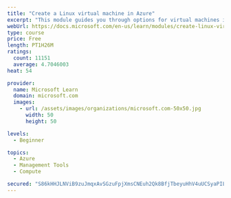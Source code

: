 ```yaml
---
title: "Create a Linux virtual machine in Azure"
excerpt: "This module guides you through options for virtual machines in Azure, creating and connecting a Linux virtual machine, and configuring your network settings."
webUrl: https://docs.microsoft.com/en-us/learn/modules/create-linux-virtual-machine-in-azure/
type: course
price: Free
length: PT1H26M
ratings:
  count: 11151
  average: 4.7046003
heat: 54

provider:
  name: Microsoft Learn
  domain: microsoft.com
  images:
    - url: /assets/images/organizations/microsoft.com-50x50.jpg
      width: 50
      height: 50

levels:
  - Beginner

topics:
  - Azure
  - Management Tools
  - Compute

secured: "S86kHHJLNViB9zuJmqxAvSGzuFpjXmsCNEuh2Qk8BfjTbeyuHhV4uUCSyaPILv+uimkgZMPww/VquKLXgA2bOTuuyqvPU5V3tYwPXHEYRnMld4efjt3P9One14vWzwuxv7UGd+aFazJS9E9NgfWqgE3W2JSKOvzgonoeokDQYRuVWZM0P4U/JzcCE0k2hw3pg/k/LWZQn+CNMcYQLB41RI+Tsbo/rfa+ffWRpA1Qkfrm3kVG/TMDnkGmHxrK8KjgGxkxsdVlh1bFoQAvioYVqVn6bruNDtU5DrpnaEq7Rc6CO5LwcFYPxd3lzZG9s9K6Xptb4qRRWM0R4z2mdl9XZ4ds6ks8x6LaVLyV73N8d++xA1vNyarZvp/eXn6D36JO5v7BYfW3SyQEkcZAMOGks2J2F9GTVMFexCK/l5pUvU0=;pkCVITp7+VFhDZcBoB0HJQ=="
---
```


